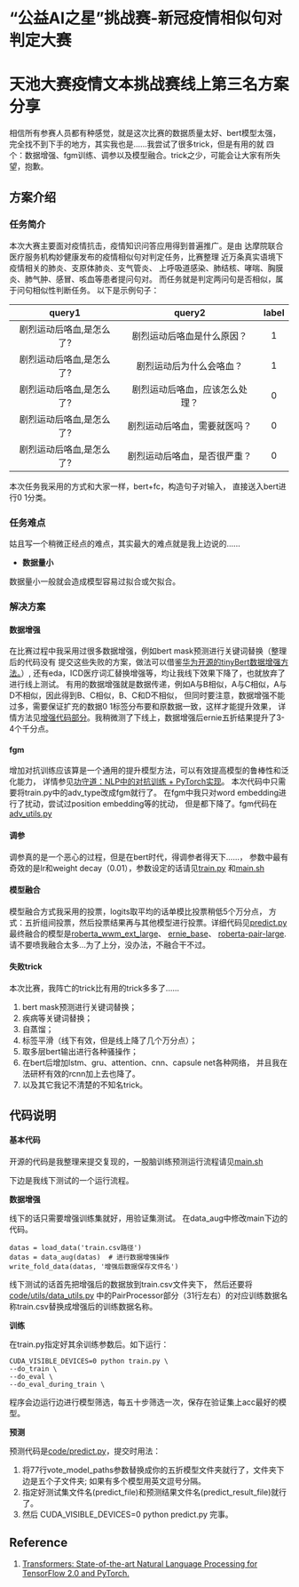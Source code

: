 # “公益AI之星”挑战赛-新冠疫情相似句对判定大赛
天池大赛疫情文本挑战赛线上第三名方案分享
====
相信所有参赛人员都有种感觉，就是这次比赛的数据质量太好、bert模型太强，
完全找不到下手的地方，其实我也是......我尝试了很多trick，但是有用的就
四个：数据增强、fgm训练、调参以及模型融合。trick之少，可能会让大家有所失望，抱歉。

**方案介绍**
------
### **任务简介**
本次大赛主要面对疫情抗击，疫情知识问答应用得到普遍推广。是由
达摩院联合医疗服务机构妙健康发布的疫情相似句对判定任务，比赛整理
近万条真实语境下疫情相关的肺炎、支原体肺炎、支气管炎、
上呼吸道感染、肺结核、哮喘、胸膜炎、肺气肿、感冒、咳血等患者提问句对。
而任务就是判定两问句是否相似，属于问句相似性判断任务。
以下是示例句子：

| query1 | query2 | label |
| :------: | :------: | :------: |
| 剧烈运动后咯血,是怎么了?| 剧烈运动后咯血是什么原因？| 1 |
| 剧烈运动后咯血,是怎么了?| 剧烈运动后为什么会咯血？| 1 |
| 剧烈运动后咯血,是怎么了?| 剧烈运动后咯血，应该怎么处理？| 0 |
| 剧烈运动后咯血,是怎么了?| 剧烈运动后咯血，需要就医吗？| 0 |
| 剧烈运动后咯血,是怎么了?| 剧烈运动后咯血，是否很严重？| 0 |

本次任务我采用的方式和大家一样，bert+fc，构造句子对输入，
直接送入bert进行0 1分类。

### **任务难点**
姑且写一个稍微正经点的难点，其实最大的难点就是我上边说的......
* **数据量小**


数据量小一般就会造成模型容易过拟合或欠拟合。
### **解决方案**

#### **数据增强**
在比赛过程中我采用过很多数据增强，例如bert mask预测进行关键词替换（整理后的代码没有
提交这些失败的方案，做法可以借鉴[华为开源的tinyBert数据增强方法。](https://github.com/huawei-noah/Pretrained-Language-Model/blob/master/TinyBERT/data_augmentation.py)）,
还有eda，ICD医疗词汇替换增强等，均让我线下效果下降了，也就放弃了进行线上测试。
有用的数据增强就是数据传递，例如A与B相似，A与C相似，A与D不相似，因此得到B、C相似，B、C和D不相似，
但同时要注意，数据增强不能过多，需要保证扩充的数据0 1标签分布要和原数据一致，这样才能提升效果，
详情方法见[增强代码部分](code/data_aug.py)。我稍微测了下线上，数据增强后ernie五折结果提升了3-4个千分点。

#### **fgm**
增加对抗训练应该算是一个通用的提升模型方法，可以有效提高模型的鲁棒性和泛化能力，
详情参见[功守道：NLP中的对抗训练 + PyTorch实现](https://zhuanlan.zhihu.com/p/91269728)。
本次代码中只需要将train.py中的adv_type改成fgm就行了。
在fgm中我只对word embedding进行了扰动，尝试过position embedding等的扰动，
但是都下降了。fgm代码在[adv_utils.py](code/utils/adv_utils.py)

#### **调参**
调参真的是一个恶心的过程，但是在bert时代，得调参者得天下......，
参数中最有奇效的是lr和weight decay（0.01），参数设定的话请见[train.py](code/train.py)
和[main.sh](code/main.sh)

#### **模型融合**
模型融合方式我采用的投票，logits取平均的话单模比投票稍低5个万分点，
方式：五折组间投票，然后投票结果再与其他模型进行投票。详细代码见[predict.py](code/predict.py)
最终融合的模型是[roberta_wwm_ext_large](https://github.com/ymcui/Chinese-BERT-wwm)、
[ernie_base](https://github.com/nghuyong/ERNIE-Pytorch)、
[roberta-pair-large](https://github.com/CLUEbenchmark/CLUEPretrainedModels).
请不要喷我融合太多...为了上分，没办法，不融合干不过。

#### **失败trick**

本次比赛，我阵亡的trick比有用的trick多多了......

1. bert mask预测进行关键词替换；
2. 疾病等关键词替换；
3. 自蒸馏；
4. 标签平滑（线下有效，但是线上降了几个万分点）；
5. 取多层bert输出进行各种骚操作；
6. 在bert后增加lstm、gru、attention、cnn、capsule net各种网络，
   并且我在法研杯有效的rcnn加上去也降了。
7. 以及其它我记不清楚的不知名trick。

**代码说明**
-------

#### **基本代码**
开源的代码是我整理来提交复现的，一股脑训练预测运行流程请见[main.sh](code/main.sh)


下边是我线下测试的一个运行流程。


**数据增强**


线下的话只需要增强训练集就好，用验证集测试。
在data_aug中修改main下边的代码。
```
datas = load_data('train.csv路径')
datas = data_aug(datas)  # 进行数据增强操作
write_fold_data(datas, '增强后数据保存文件名')
```
线下测试的话首先把增强后的数据放到train.csv文件夹下，
然后还要将[code/utils/data_utils.py](code/utils/data_utils.py)
中的PairProcessor部分（31行左右）的对应训练数据名称train.csv替换成增强后的训练数据名称。

**训练**

在train.py指定好其余训练参数后。如下运行：
```
CUDA_VISIBLE_DEVICES=0 python train.py \
--do_train \
--do_eval \
--do_eval_during_train \
```
程序会边运行边进行模型筛选，每五十步筛选一次，保存在验证集上acc最好的模型。

**预测**

预测代码是[code/predict.py](code/predict.py)，提交时用法：
1. 将77行vote_model_paths参数替换成你的五折模型文件夹就行了，文件夹下边是五个子文件夹;
    如果有多个模型用英文逗号分隔。
2. 指定好测试集文件名(predict_file)和预测结果文件名(predict_result_file)就行了。
3. 然后 CUDA_VISIBLE_DEVICES=0 python predict.py 完事。

**Reference**
-----
1. [Transformers: State-of-the-art Natural Language Processing for TensorFlow 2.0 and PyTorch. ](https://github.com/huggingface/transformers)
